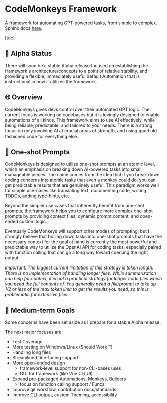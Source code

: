 # CodeMonkeys Framework

A framework for automating GPT-powered tasks, from simple to complex. Sphinx docs [here](https://cooleydw494.github.io/codemonkeys).

[toc]

## 🚧 Alpha Status

There will soon be a stable Alpha release focused on establishing the framework's architecture/concepts to a point of relative stability, and providing a flexible, immediately useful default Automation that is instructional in how it utilizes the framework.

## 🌐 Overview

CodeMonkeys gives devs control over their automated GPT logic. The current focus is working on codebases but it is lovingly designed to enable automations of all kinds. This framework aims to use AI effectively, while being reliable, predictable, and tailored to your needs. There is a strong focus on only involving AI at crucial areas of strength, and using good old-fashioned code for everything else.

## 🎯 One-shot Prompts

CodeMonkeys is designed to utilize one-shot prompts at an atomic level, which an emphasis on breaking down AI-powered tasks into small, manageable pieces. The name comes from the idea that if you break down coding concerns into atomic tasks that even a monkey could do, you can get predictable results that are genuinely useful. This paradigm works well for simple use-cases like translating text, documenting code, writing TODOs, adding type-hints, etc.

Beyond the simpler use cases that inherently benefit from one-shot prompts, the framework helps you to configure more complex one-shot prompts by providing context files, dynamic prompt content, and open-ended custom logic.

Eventually CodeMonkeys will support other modes of prompting, but I strongly believe that boiling down tasks into one-shot prompts that have the necessary context for the goal at hand is currently the most powerful and predictable way to utilize the OpenAI API for coding tasks, especially paired with function calling that can go a long way toward coercing the right output.

_Important: The biggest current limitation of this strategy is token length. There is no implementation of handling longer files. While summarization can help for context, it is not a practical strategy for longer code files which you need the full contents of. You generally need a file/prompt to take up 1/2 or less of the max token limit to get the results you need, so this is problematic for extensive files._

## 📅 Medium-term Goals
Some concerns have been set aside as I prepare for a stable Alpha release.

The next major focuses are:
- Test Coverage
- More testing on Windows/Linux (Should Work ™️)
- Handling long files
- Streamlined fine-tuning support
- More open-ended design
  - framework-level support for non-CLI-bases uses
  - GUI for framework (like Vue CLI UI)
- Expand pre-packaged Automations, Monkeys, Builders
  - focus on function calling support / Funcs
- Improve git workflow, contribution docs/standards
- Improve CLI output, custom Theming, accessibility